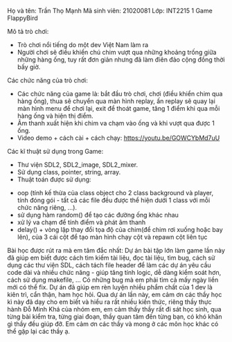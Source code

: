 Họ và tên:  Trần Thọ Mạnh 
Mã sinh viên: 21020081
Lớp: INT2215 1
Game FlappyBird

Mô tả trò chơi:
- Trò chơi nổi tiếng do một dev Việt Nam làm ra
- Người chơi sẽ điều khiển chú chim vượt qua những khoảng trống giữa những hàng ống, tuy rất đơn giản nhưng đã làm điên đảo cộng đồng thời bấy giờ.

Các chức năng của trò chơi:
- Các chức năng của game là: bắt đầu trò chơi, chơi (điều khiển chim qua hàng ống), thua sẽ chuyển qua màn hình replay, ấn replay sẽ quay lại màn hình menu để chơi lại, exit để thoát game, tăng 1 điểm khi qua mỗi hàng ống và hiện thị điểm.
- Âm thanh xuất hiện khi chim va chạm vào ống và khi vượt qua được 1 ống.
- Video demo + cách cài + cách chạy: https://youtu.be/GOWCYbMd7uU

Các kĩ thuật sử dụng trong Game:
- Thư viện SDL2, SDL2_image, SDL2_mixer.
- Sử dụng class, pointer, string, array.
- Thuật toán được sử dụng:
+ oop (tính kế thừa của class object cho 2 class background và player, tính đóng gói - tất cả các file đều được thể hiện dưới 1 class với mỗi chức năng riêng, ...). 
+ sử dụng hàm random() để tạo các đường ống khác nhau
+ xử lý va chạm để tính điểm và phát âm thanh
+ delay() + vòng lặp thay đổi tọa độ của chim(để chim rơi xuống hoặc bay lên), của 3 cái cột để tạo màn hình chạy cột và repawn cột liên tục

Bài học được rút ra mà em tâm đắc nhất:
Dự án bài tập lớn làm game lần này đã giúp em biết được cách tìm kiếm tài liệu, đọc tài liệu, tìm bug, cách sử dụng các thư viện SDL, cách tách file header để làm các dự án yêu cầu code dài và nhiều chức năng - giúp tăng tính logic, dễ dàng kiểm soát hơn, cách sử dụng makefile, ... Có những bug mà em phải tìm cả mấy ngày liền mới có thể fix. Dự án đã giúp em rèn luyện nhiều phẩm chất của 1 dev là kiên trì, cẩn thận, ham học hỏi.
Qua dự án lần này, em cảm ơn các thầy học kì này đã dạy cho em biết và hiểu ra rất nhiều kiến thức, riêng thầy thực hành Đỗ Minh Khá của nhóm em, em cảm thấy thầy rất đi sát học sinh, qua từng bài kiểm tra, từng giai đoạn, thầy quan tâm đến từng bạn, có khó khăn gì thầy đều giúp đỡ. Em cảm ơn các thầy và mong ở các môn học khác có thể gặp lại các thầy ạ.


